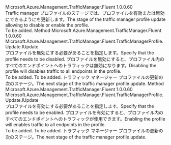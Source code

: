 <Type Name="IWithProfileStatus" FullName="Microsoft.Azure.Management.TrafficManager.Fluent.TrafficManagerProfile.Update.IWithProfileStatus">
  <TypeSignature Language="C#" Value="public interface IWithProfileStatus" />
  <TypeSignature Language="ILAsm" Value=".class public interface auto ansi abstract IWithProfileStatus" />
  <TypeSignature Language="DocId" Value="T:Microsoft.Azure.Management.TrafficManager.Fluent.TrafficManagerProfile.Update.IWithProfileStatus" />
  <TypeSignature Language="VB.NET" Value="Public Interface IWithProfileStatus" />
  <TypeSignature Language="F#" Value="type IWithProfileStatus = interface" />
  <AssemblyInfo>
    <AssemblyName>Microsoft.Azure.Management.TrafficManager.Fluent</AssemblyName>
    <AssemblyVersion>1.0.0.60</AssemblyVersion>
  </AssemblyInfo>
  <Interfaces />
  <Docs>
    <summary>
            <span data-ttu-id="37fca-101">Traffic manager プロファイルのステージでは、プロファイルを有効または無効にできるようにを更新します。</span><span class="sxs-lookup"><span data-stu-id="37fca-101">The stage of the traffic manager profile update allowing to disable or enable the profile.</span></span>
            </summary>
    <remarks>To be added.</remarks>
  </Docs>
  <Members>
    <Member MemberName="WithProfileStatusDisabled">
      <MemberSignature Language="C#" Value="public Microsoft.Azure.Management.TrafficManager.Fluent.TrafficManagerProfile.Update.IUpdate WithProfileStatusDisabled ();" />
      <MemberSignature Language="ILAsm" Value=".method public hidebysig newslot virtual instance class Microsoft.Azure.Management.TrafficManager.Fluent.TrafficManagerProfile.Update.IUpdate WithProfileStatusDisabled() cil managed" />
      <MemberSignature Language="DocId" Value="M:Microsoft.Azure.Management.TrafficManager.Fluent.TrafficManagerProfile.Update.IWithProfileStatus.WithProfileStatusDisabled" />
      <MemberSignature Language="VB.NET" Value="Public Function WithProfileStatusDisabled () As IUpdate" />
      <MemberSignature Language="F#" Value="abstract member WithProfileStatusDisabled : unit -&gt; Microsoft.Azure.Management.TrafficManager.Fluent.TrafficManagerProfile.Update.IUpdate" Usage="iWithProfileStatus.WithProfileStatusDisabled " />
      <MemberType>Method</MemberType>
      <AssemblyInfo>
        <AssemblyName>Microsoft.Azure.Management.TrafficManager.Fluent</AssemblyName>
        <AssemblyVersion>1.0.0.60</AssemblyVersion>
      </AssemblyInfo>
      <ReturnValue>
        <ReturnType>Microsoft.Azure.Management.TrafficManager.Fluent.TrafficManagerProfile.Update.IUpdate</ReturnType>
      </ReturnValue>
      <Parameters />
      <Docs>
        <summary>
            <span data-ttu-id="37fca-102">プロファイルを無効にする必要があることを指定します。</span><span class="sxs-lookup"><span data-stu-id="37fca-102">Specify that the profile needs to be disabled.</span></span>
            <span data-ttu-id="37fca-103">プロファイルを無効にすると、プロファイル内のすべてのエンドポイントへのトラフィックは無効になります。</span><span class="sxs-lookup"><span data-stu-id="37fca-103">Disabling the profile will disables traffic to all endpoints in the profile.</span></span>
            </summary>
        <returns>To be added.</returns>
        <remarks>To be added.</remarks>
        <return><span data-ttu-id="37fca-104">トラフィック マネージャー プロファイルの更新の次のステージ。</span><span class="sxs-lookup"><span data-stu-id="37fca-104">The next stage of the traffic manager profile update.</span></span></return>
      </Docs>
    </Member>
    <Member MemberName="WithProfileStatusEnabled">
      <MemberSignature Language="C#" Value="public Microsoft.Azure.Management.TrafficManager.Fluent.TrafficManagerProfile.Update.IUpdate WithProfileStatusEnabled ();" />
      <MemberSignature Language="ILAsm" Value=".method public hidebysig newslot virtual instance class Microsoft.Azure.Management.TrafficManager.Fluent.TrafficManagerProfile.Update.IUpdate WithProfileStatusEnabled() cil managed" />
      <MemberSignature Language="DocId" Value="M:Microsoft.Azure.Management.TrafficManager.Fluent.TrafficManagerProfile.Update.IWithProfileStatus.WithProfileStatusEnabled" />
      <MemberSignature Language="VB.NET" Value="Public Function WithProfileStatusEnabled () As IUpdate" />
      <MemberSignature Language="F#" Value="abstract member WithProfileStatusEnabled : unit -&gt; Microsoft.Azure.Management.TrafficManager.Fluent.TrafficManagerProfile.Update.IUpdate" Usage="iWithProfileStatus.WithProfileStatusEnabled " />
      <MemberType>Method</MemberType>
      <AssemblyInfo>
        <AssemblyName>Microsoft.Azure.Management.TrafficManager.Fluent</AssemblyName>
        <AssemblyVersion>1.0.0.60</AssemblyVersion>
      </AssemblyInfo>
      <ReturnValue>
        <ReturnType>Microsoft.Azure.Management.TrafficManager.Fluent.TrafficManagerProfile.Update.IUpdate</ReturnType>
      </ReturnValue>
      <Parameters />
      <Docs>
        <summary>
            <span data-ttu-id="37fca-105">プロファイルを有効にする必要があることを指定します。</span><span class="sxs-lookup"><span data-stu-id="37fca-105">Specify that the profile needs to be enabled.</span></span>
            <span data-ttu-id="37fca-106">プロファイルを有効にすると、プロファイル内のすべてのエンドポイントへのトラフィックが使用できます。</span><span class="sxs-lookup"><span data-stu-id="37fca-106">Enabling the profile will enables traffic to all endpoints in the profile.</span></span>
            </summary>
        <returns>To be added.</returns>
        <remarks>To be added.</remarks>
        <return><span data-ttu-id="37fca-107">トラフィック マネージャー プロファイルの更新の次のステージ。</span><span class="sxs-lookup"><span data-stu-id="37fca-107">The next stage of the traffic manager profile update.</span></span></return>
      </Docs>
    </Member>
  </Members>
</Type>